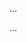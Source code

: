 <panel type="info" header="**Can write good code comments :star::star::star:**" expandable no-close>

<panel type="info" header="Can explain the need for commenting minimally but sufficiently :star::star::star:" expandable>
  <include src="../../book/codeQuality/commentMinimally/introduction/full.md" />
</panel>

<panel type="info" header="Can follow basic guidelines for writing code comments :star::star::star:" expandable>
  <include src="../../book/codeQuality/commentMinimally/basic/full.md" />
  <panel header=":dart: Evidence" expanded>

...

  </panel>
</panel>


<panel type="info" header="Can follow intermediate guidelines for writing code comments :star::star::star:" expandable>
  <include src="../../book/codeQuality/commentMinimally/intermediate/full.md" />
  <panel header=":dart: Evidence" expanded>

...

  </panel>
</panel>

</panel>
